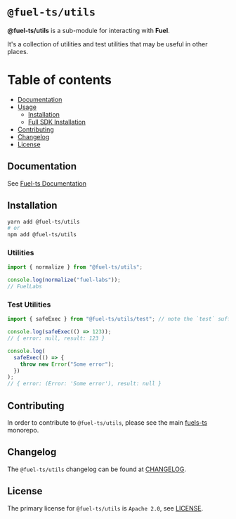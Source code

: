 # `@fuel-ts/utils`

**@fuel-ts/utils** is a sub-module for interacting with **Fuel**.

It's a collection of utilities and test utilities that may be useful in other places.

# Table of contents

- [Documentation](#documentation)
- [Usage](#usage)
  - [Installation](#installation)
  - [Full SDK Installation](#full-sdk-installation)
- [Contributing](#contributing)
- [Changelog](#changelog)
- [License](#license)

## Documentation

See [Fuel-ts Documentation](https://fuellabs.github.io/fuels-ts/packages/fuel-ts-utils/)

## Installation

```sh
yarn add @fuel-ts/utils
# or
npm add @fuel-ts/utils
```

### Utilities

```ts
import { normalize } from "@fuel-ts/utils";

console.log(normalize("fuel-labs"));
// FuelLabs
```

### Test Utilities

```ts
import { safeExec } from "@fuel-ts/utils/test"; // note the `test` suffix

console.log(safeExec(() => 123));
// { error: null, result: 123 }

console.log(
  safeExec(() => {
    throw new Error("Some error");
  })
);
// { error: (Error: 'Some error'), result: null }
```

## Contributing

In order to contribute to `@fuel-ts/utils`, please see the main [fuels-ts](https://github.com/FuelLabs/fuels-ts) monorepo.

## Changelog

The `@fuel-ts/utils` changelog can be found at [CHANGELOG](./CHANGELOG.md).

## License

The primary license for `@fuel-ts/utils` is `Apache 2.0`, see [LICENSE](./LICENSE).
